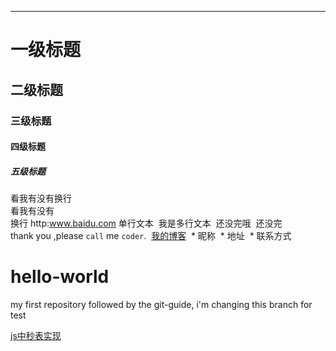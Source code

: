 


--------
# 一级标题
## 二级标题
### 三级标题
#### 四级标题
##### 五级标题
看我有没有换行<br>
看我有没有<br>换行
http:www.baidu.com
  单行文本
  我是多行文本
  还没完哦
  还没完
  <br>
  thank you ,please `call` me `coder`.
  [我的博客](http://www.cnblogs.com/gucan/ "悬停显示")
  * 昵称
  * 地址
  * 联系方式
# hello-world
my first repository
followed by the git-guide, i'm changing this branch for test



<a href="">js中秒表实现</a>
